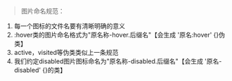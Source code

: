 > 图片命名规范：

1. 每一个图标的文件名要有清晰明确的意义
2. :hover类的图片命名格式为"原名称-hover.后缀名"【会生成 '原名:hover' {}伪类】
3. active，visited等伪类类似上一条规范
4. 我们约定disabled图片图标命名为"原名称-disabled.后缀名"【会生成 '原名-disabled' {}的类】